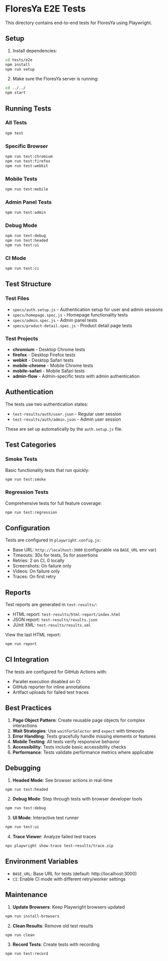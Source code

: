 # FloresYa E2E Tests

This directory contains end-to-end tests for FloresYa using Playwright.

## Setup

1. Install dependencies:
```bash
cd tests/e2e
npm install
npm run setup
```

2. Make sure the FloresYa server is running:
```bash
cd ../../
npm start
```

## Running Tests

### All Tests
```bash
npm test
```

### Specific Browser
```bash
npm run test:chromium
npm run test:firefox
npm run test:webkit
```

### Mobile Tests
```bash
npm run test:mobile
```

### Admin Panel Tests
```bash
npm run test:admin
```

### Debug Mode
```bash
npm run test:debug
npm run test:headed
npm run test:ui
```

### CI Mode
```bash
npm run test:ci
```

## Test Structure

### Test Files
- `specs/auth.setup.js` - Authentication setup for user and admin sessions
- `specs/homepage.spec.js` - Homepage functionality tests
- `specs/admin.spec.js` - Admin panel tests
- `specs/product-detail.spec.js` - Product detail page tests

### Test Projects
- **chromium** - Desktop Chrome tests
- **firefox** - Desktop Firefox tests
- **webkit** - Desktop Safari tests
- **mobile-chrome** - Mobile Chrome tests
- **mobile-safari** - Mobile Safari tests
- **admin-flow** - Admin-specific tests with admin authentication

## Authentication

The tests use two authentication states:
- `test-results/auth/user.json` - Regular user session
- `test-results/auth/admin.json` - Admin user session

These are set up automatically by the `auth.setup.js` file.

## Test Categories

### Smoke Tests
Basic functionality tests that run quickly:
```bash
npm run test:smoke
```

### Regression Tests
Comprehensive tests for full feature coverage:
```bash
npm run test:regression
```

## Configuration

Tests are configured in `playwright.config.js`:
- Base URL: `http://localhost:3000` (configurable via `BASE_URL` env var)
- Timeouts: 30s for tests, 5s for assertions
- Retries: 2 on CI, 0 locally
- Screenshots: On failure only
- Videos: On failure only
- Traces: On first retry

## Reports

Test reports are generated in `test-results/`:
- HTML report: `test-results/html-report/index.html`
- JSON report: `test-results/results.json`
- JUnit XML: `test-results/results.xml`

View the last HTML report:
```bash
npm run report
```

## CI Integration

The tests are configured for GitHub Actions with:
- Parallel execution disabled on CI
- GitHub reporter for inline annotations
- Artifact uploads for failed test traces

## Best Practices

1. **Page Object Pattern**: Create reusable page objects for complex interactions
2. **Wait Strategies**: Use `waitForSelector` and `expect` with timeouts
3. **Error Handling**: Tests gracefully handle missing elements or features
4. **Mobile Testing**: All tests verify responsive behavior
5. **Accessibility**: Tests include basic accessibility checks
6. **Performance**: Tests validate performance metrics where applicable

## Debugging

1. **Headed Mode**: See browser actions in real-time
```bash
npm run test:headed
```

2. **Debug Mode**: Step through tests with browser developer tools
```bash
npm run test:debug
```

3. **UI Mode**: Interactive test runner
```bash
npm run test:ui
```

4. **Trace Viewer**: Analyze failed test traces
```bash
npx playwright show-trace test-results/trace.zip
```

## Environment Variables

- `BASE_URL`: Base URL for tests (default: http://localhost:3000)
- `CI`: Enable CI mode with different retry/worker settings

## Maintenance

1. **Update Browsers**: Keep Playwright browsers updated
```bash
npm run install-browsers
```

2. **Clean Results**: Remove old test results
```bash
npm run clean
```

3. **Record Tests**: Create tests with recording
```bash
npm run test:record
```